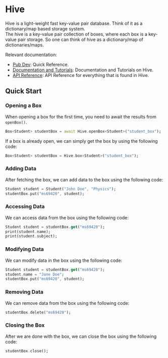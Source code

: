 # Hive
Hive is a light-weight fast key-value pair database. Think of it as a dictionary/map based storage system.\
The hive is a key-value pair collection of boxes, where each box is a key-value pair storage. So one can think of hive as a dictionary/map of dictionaries/maps.

Relevant documentation:
- [Pub Dev](https://pub.dev/packages/hive): Quick Reference.
- [Documentation and Tutorials](https://docs.hivedb.dev/#/): Documentation and Tutorials on Hive. 
- [API Reference](https://pub.dev/documentation/hive/latest/): API Reference for everything that is found in Hive.

## Quick Start
### Opening a Box
When opening a box for the first time, you need to await the results from `openBox()`.
```dart
Box<Student> studentBox = await Hive.openBox<Student>("student_box");
```

If a box is already open, we can simply get the box by using the following code:
```dart
Box<Student> studentBox = Hive.box<Student>("student_box");
```

### Adding Data
After fetching the box, we can add data to the box using the following code:
```dart
Student student = Student("John Doe", "Physics");
studentBox.put("ms69420", student);
```

### Accessing Data
We can access data from the box using the following code:
```dart
Student student = studentBox.get("ms69420");
print(student.name);
print(student.subject);
```

### Modifying Data
We can modify data in the box using the following code:
```dart
Student student = studentBox.get("ms69420");
student.name = "Jane Doe";
studentBox.put("ms69420", student);
```

### Removing Data
We can remove data from the box using the following code:
```dart
studentBox.delete("ms69420");
```

### Closing the Box
After we are done with the box, we can close the box using the following code:
```dart
studentBox.close();
```
